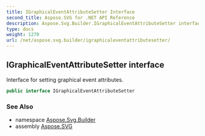 ```yaml
---
title: IGraphicalEventAttributeSetter Interface
second_title: Aspose.SVG for .NET API Reference
description: Aspose.Svg.Builder.IGraphicalEventAttributeSetter interface. Interface for setting graphical event attributes
type: docs
weight: 1270
url: /net/aspose.svg.builder/igraphicaleventattributesetter/
---
```

## IGraphicalEventAttributeSetter interface

Interface for setting graphical event attributes.

```csharp
public interface IGraphicalEventAttributeSetter
```

### See Also

* namespace [Aspose.Svg.Builder](../../aspose.svg.builder/)
* assembly [Aspose.SVG](../../)
